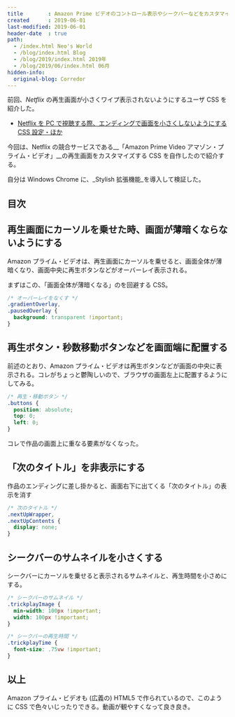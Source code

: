 ```yaml
---
title        : Amazon Prime ビデオのコントロール表示やシークバーなどをカスタマイズするユーザ CSS
created      : 2019-06-01
last-modified: 2019-06-01
header-date  : true
path:
  - /index.html Neo's World
  - /blog/index.html Blog
  - /blog/2019/index.html 2019年
  - /blog/2019/06/index.html 06月
hidden-info:
  original-blog: Corredor
---
```


前回、_Netflix_ の再生画面が小さくワイプ表示されないようにするユーザ CSS を紹介した。

- [Netflix を PC で視聴する際、エンディングで画面を小さくしないようにする CSS 設定・ほか](/blog/2019/05/30-02.html)

今回は、Netflix の競合サービスである__「Amazon Prime Video アマゾン・プライム・ビデオ」__の再生画面をカスタマイズする CSS を自作したので紹介する。

自分は Windows Chrome に、_Stylish 拡張機能_を導入して検証した。

## 目次

## 再生画面にカーソルを乗せた時、画面が薄暗くならないようにする

Amazon プライム・ビデオは、再生画面にカーソルを乗せると、画面全体が薄暗くなり、画面中央に再生ボタンなどがオーバーレイ表示される。

まずはこの、「画面全体が薄暗くなる」のを回避する CSS。

```css
/* オーバーレイをなくす */
.gradientOverlay,
.pausedOverlay {
  background: transparent !important;
}
```

## 再生ボタン・秒数移動ボタンなどを画面端に配置する

前述のとおり、Amazon プライム・ビデオは再生ボタンなどが画面の中央に表示される。コレがちょっと鬱陶しいので、ブラウザの画面左上に配置するようにしてみる。

```css
/* 再生・移動ボタン */
.buttons {
  position: absolute;
  top: 0;
  left: 0;
}
```

コレで作品の画面上に重なる要素がなくなった。

## 「次のタイトル」を非表示にする

作品のエンディングに差し掛かると、画面右下に出てくる「次のタイトル」の表示を消す

```css
/* 次のタイトル */
.nextUpWrapper,
.nextUpContents {
  display: none;
}
```

## シークバーのサムネイルを小さくする

シークバーにカーソルを乗せると表示されるサムネイルと、再生時間を小さめにする。

```css
/* シークバーのサムネイル */
.trickplayImage {
  min-width: 100px !important;
  width: 100px !important;
}

/* シークバーの再生時間 */
.trickplayTime {
  font-size: .75vw !important;
}
```

## 以上

Amazon プライム・ビデオも (広義の) HTML5 で作られているので、このように CSS で色々いじったりできる。動画が観やすくなって良き良き。
